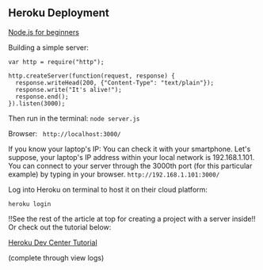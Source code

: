 ## Heroku Deployment

[Node.js for beginners](https://howtonode.org/deploy-blog-to-heroku)

Building a simple server:

```
var http = require("http");

http.createServer(function(request, response) {
  response.writeHead(200, {"Content-Type": "text/plain"});
  response.write("It's alive!");
  response.end();
}).listen(3000);
```
Then run in the terminal:
`node server.js`

Browser: ` http://localhost:3000/`

If you know your laptop's IP:
You can check it with your smartphone. Let's suppose, your laptop's IP address within your local network is 192.168.1.101. You can connect to your server through the 3000th port (for this particular example) by typing in your browser. `http://192.168.1.101:3000/` 

Log into Heroku on terminal to host it on their cloud platform: 

`heroku login`

!!See the rest of the article at top for creating a project with a server inside!! Or check out the tutorial below:

[Heroku Dev Center Tutorial](https://devcenter.heroku.com/articles/getting-started-with-nodejs)

(complete through view logs)